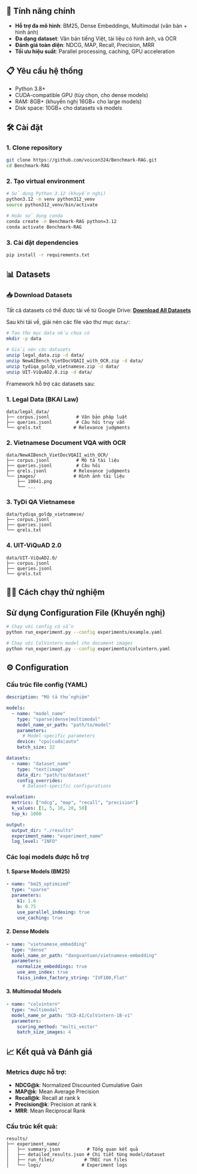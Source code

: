 
## 🚀 Tính năng chính

- **Hỗ trợ đa mô hình**: BM25, Dense Embeddings, Multimodal (văn bản + hình ảnh)
- **Đa dạng dataset**: Văn bản tiếng Việt, tài liệu có hình ảnh, và OCR
- **Đánh giá toàn diện**: NDCG, MAP, Recall, Precision, MRR
- **Tối ưu hiệu suất**: Parallel processing, caching, GPU acceleration

## 📋 Yêu cầu hệ thống

- Python 3.8+
- CUDA-compatible GPU (tùy chọn, cho dense models)
- RAM: 8GB+ (khuyến nghị 16GB+ cho large models)
- Disk space: 10GB+ cho datasets và models

## 🛠️ Cài đặt

### 1. Clone repository

```bash
git clone https://github.com/voicon324/Benchmark-RAG.git
cd Benchmark-RAG
```

### 2. Tạo virtual environment

```bash
# Sử dụng Python 3.12 (khuyến nghị)
python3.12 -m venv python312_venv
source python312_venv/bin/activate

# Hoặc sử dụng conda
conda create -n Benchmark-RAG python=3.12
conda activate Benchmark-RAG
```

### 3. Cài đặt dependencies

```bash
pip install -r requirements.txt
```

## 📊 Datasets

### 📥 Download Datasets

Tất cả datasets có thể được tải về từ Google Drive:
**[Download All Datasets](https://drive.google.com/drive/folders/1IqBPR17x44kLosQTr54kaJ89yzBUSS7e?usp=sharing)**

Sau khi tải về, giải nén các file vào thư mục `data/`:
```bash
# Tạo thư mục data nếu chưa có
mkdir -p data

# Giải nén các datasets
unzip legal_data.zip -d data/
unzip NewAIBench_VietDocVQAII_with_OCR.zip -d data/
unzip tydiqa_goldp_vietnamese.zip -d data/
unzip UIT-ViQuAD2.0.zip -d data/
```

Framework hỗ trợ các datasets sau:

### 1. Legal Data (BKAI Law)
```
data/legal_data/
├── corpus.jsonl          # Văn bản pháp luật
├── queries.jsonl         # Câu hỏi truy vấn
└── qrels.txt            # Relevance judgments
```

### 2. Vietnamese Document VQA with OCR
```
data/NewAIBench_VietDocVQAII_with_OCR/
├── corpus.jsonl          # Mô tả tài liệu
├── queries.jsonl         # Câu hỏi
├── qrels.jsonl          # Relevance judgments
└── images/              # Hình ảnh tài liệu
    ├── 10041.png
    └── ...
```

### 3. TyDi QA Vietnamese
```
data/tydiqa_goldp_vietnamese/
├── corpus.jsonl
├── queries.jsonl
└── qrels.txt
```

### 4. UIT-ViQuAD 2.0
```
data/UIT-ViQuAD2.0/
├── corpus.jsonl
├── queries.jsonl
└── qrels.txt
```

## 🏃‍♂️ Cách chạy thử nghiệm

## Sử dụng Configuration File (Khuyến nghị)

```bash
# Chạy với config có sẵn
python run_experiment.py --config experiments/example.yaml

# Chạy với ColVintern model cho document images
python run_experiment.py --config experiments/colvintern.yaml
```
## ⚙️ Configuration

### Cấu trúc file config (YAML)

```yaml
description: "Mô tả thử nghiệm"

models:
  - name: "model_name"
    type: "sparse|dense|multimodal"
    model_name_or_path: "path/to/model"
    parameters:
      # Model-specific parameters
    device: "cpu|cuda|auto"
    batch_size: 32

datasets:
  - name: "dataset_name"
    type: "text|image"
    data_dir: "path/to/dataset"
    config_overrides:
      # Dataset-specific configurations

evaluation:
  metrics: ["ndcg", "map", "recall", "precision"]
  k_values: [1, 5, 10, 20, 50]
  top_k: 1000

output:
  output_dir: "./results"
  experiment_name: "experiment_name"
  log_level: "INFO"
```

### Các loại models được hỗ trợ

#### 1. Sparse Models (BM25)
```yaml
- name: "bm25_optimized"
  type: "sparse"
  parameters:
    k1: 1.6
    b: 0.75
    use_parallel_indexing: true
    use_caching: true
```

#### 2. Dense Models
```yaml
- name: "vietnamese_embedding"
  type: "dense"
  model_name_or_path: "dangvantuan/vietnamese-embedding"
  parameters:
    normalize_embeddings: true
    use_ann_index: true
    faiss_index_factory_string: "IVF100,Flat"
```

#### 3. Multimodal Models
```yaml
- name: "colvintern"
  type: "multimodal"
  model_name_or_path: "5CD-AI/ColVintern-1B-v1"
  parameters:
    scoring_method: "multi_vector"
    batch_size_images: 4
```

## 📈 Kết quả và Đánh giá

### Metrics được hỗ trợ:
- **NDCG@k**: Normalized Discounted Cumulative Gain
- **MAP@k**: Mean Average Precision
- **Recall@k**: Recall at rank k
- **Precision@k**: Precision at rank k
- **MRR**: Mean Reciprocal Rank

### Cấu trúc kết quả:
```
results/
├── experiment_name/
│   ├── summary.json          # Tổng quan kết quả
│   ├── detailed_results.json # Chi tiết từng model/dataset
│   ├── run_files/           # TREC run files
│   └── logs/               # Experiment logs
```
